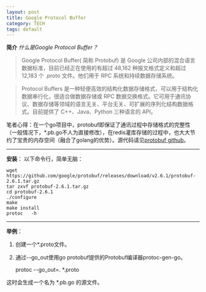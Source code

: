```yaml
---
layout: post
title: Google Protocol Buffer
category: TECH
tags: default
---
```

**简介**
*什么是Google Protocol Buffer？*

> Google Protocol Buffer( 简称 Protobuf) 是 Google 公司内部的混合语言数据标准，目前已经正在使用的有超过 48,162 种报文格式定义和超过 12,183 个 .proto 文件。他们用于 RPC 系统和持续数据存储系统。

> Protocol Buffers 是一种轻便高效的结构化数据存储格式，可以用于结构化数据串行化，很适合做数据存储或 RPC 数据交换格式。它可用于通讯协议、数据存储等领域的语言无关、平台无关、可扩展的序列化结构数据格式。目前提供了 C++、Java、Python 三种语言的 API。


笔者心得：在一个go项目中，protobuf即保证了通讯过程中存储格式的完整性（一般情况下，*.pb.go不人为直接修改），在redis灌库存储的过程中，也大大节约了宝贵的内存空间（融合了golang的优势）。源代码请见[protobuf github](https://github.com/google/protobuf)。


----------

**安装**：
以下命令行，简单无脑：

    wget https://github.com/google/protobuf/releases/download/v2.6.1/protobuf-2.6.1.tar.gz
    tar zxvf protobuf-2.6.1.tar.gz
    cd protobuf-2.6.1
    ./configure
    make
    make install
    protoc   -h

----------

**举例**：
 1. 创建一个*.proto文件。
 2. 通过--go_out使用go protobuf提供的Protobuf编译器protoc-gen-go。

    protoc --go_out=. *.proto

这时会生成一个名为 *.pb.go 的源文件。

